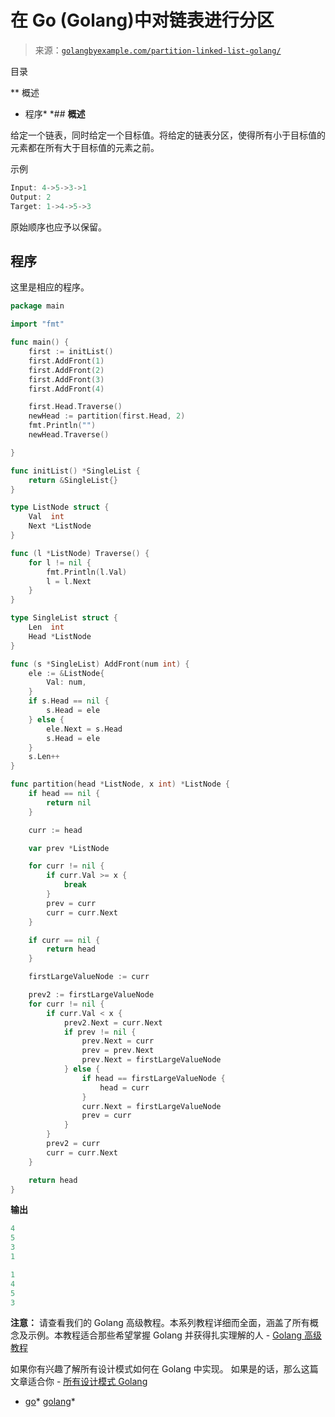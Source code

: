 <!--yml

分类：未分类

日期：2024-10-13 06:48:19

-->

# 在 Go (Golang)中对链表进行分区

> 来源：[`golangbyexample.com/partition-linked-list-golang/`](https://golangbyexample.com/partition-linked-list-golang/)

目录

**   概述

+   程序*  *## **概述**

给定一个链表，同时给定一个目标值。将给定的链表分区，使得所有小于目标值的元素都在所有大于目标值的元素之前。

示例

```go
Input: 4->5->3->1
Output: 2
Target: 1->4->5->3
```

原始顺序也应予以保留。

## **程序**

这里是相应的程序。

```go
package main

import "fmt"

func main() {
	first := initList()
	first.AddFront(1)
	first.AddFront(2)
	first.AddFront(3)
	first.AddFront(4)

	first.Head.Traverse()
	newHead := partition(first.Head, 2)
	fmt.Println("")
	newHead.Traverse()

}

func initList() *SingleList {
	return &SingleList{}
}

type ListNode struct {
	Val  int
	Next *ListNode
}

func (l *ListNode) Traverse() {
	for l != nil {
		fmt.Println(l.Val)
		l = l.Next
	}
}

type SingleList struct {
	Len  int
	Head *ListNode
}

func (s *SingleList) AddFront(num int) {
	ele := &ListNode{
		Val: num,
	}
	if s.Head == nil {
		s.Head = ele
	} else {
		ele.Next = s.Head
		s.Head = ele
	}
	s.Len++
}

func partition(head *ListNode, x int) *ListNode {
	if head == nil {
		return nil
	}

	curr := head

	var prev *ListNode

	for curr != nil {
		if curr.Val >= x {
			break
		}
		prev = curr
		curr = curr.Next
	}

	if curr == nil {
		return head
	}

	firstLargeValueNode := curr

	prev2 := firstLargeValueNode
	for curr != nil {
		if curr.Val < x {
			prev2.Next = curr.Next
			if prev != nil {
				prev.Next = curr
				prev = prev.Next
				prev.Next = firstLargeValueNode
			} else {
				if head == firstLargeValueNode {
					head = curr
				}
				curr.Next = firstLargeValueNode
				prev = curr
			}
		}
		prev2 = curr
		curr = curr.Next
	}

	return head
}
```

**输出**

```go
4
5
3
1

1
4
5
3
```

**注意：** 请查看我们的 Golang 高级教程。本系列教程详细而全面，涵盖了所有概念及示例。本教程适合那些希望掌握 Golang 并获得扎实理解的人 - [Golang 高级教程](https://golangbyexample.com/golang-comprehensive-tutorial/)

如果你有兴趣了解所有设计模式如何在 Golang 中实现。 如果是的话，那么这篇文章适合你 - [所有设计模式 Golang](https://golangbyexample.com/all-design-patterns-golang/)

+   [go](https://golangbyexample.com/tag/go/)*   [golang](https://golangbyexample.com/tag/golang/)*
